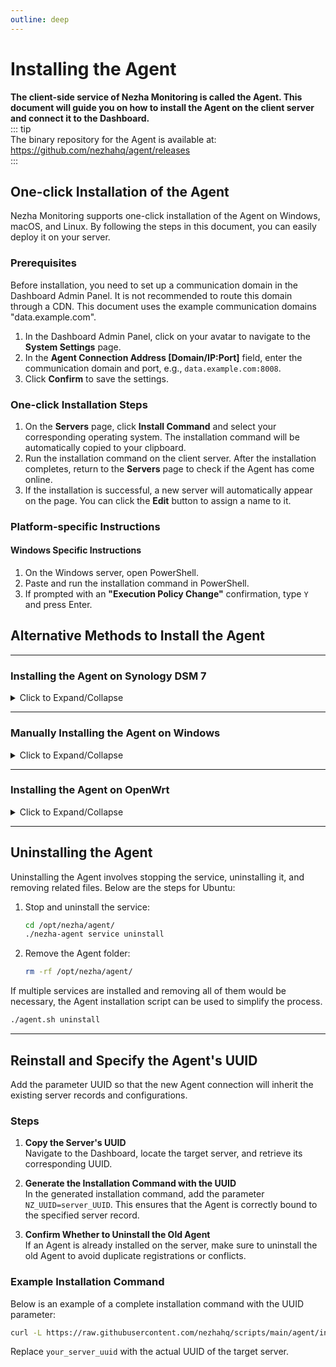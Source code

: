 ```yaml
---
outline: deep
---
```


# Installing the Agent

**The client-side service of Nezha Monitoring is called the Agent. This document will guide you on how to install the Agent on the client server and connect it to the Dashboard.**  
::: tip  
The binary repository for the Agent is available at: <https://github.com/nezhahq/agent/releases>  
:::

## One-click Installation of the Agent

Nezha Monitoring supports one-click installation of the Agent on Windows, macOS, and Linux. By following the steps in this document, you can easily deploy it on your server.

### Prerequisites

Before installation, you need to set up a communication domain in the Dashboard Admin Panel. It is not recommended to route this domain through a CDN. This document uses the example communication domains "data.example.com".

1. In the Dashboard Admin Panel, click on your avatar to navigate to the **System Settings** page.
2. In the **Agent Connection Address [Domain/IP:Port]** field, enter the communication domain and port, e.g., `data.example.com:8008`.
3. Click **Confirm** to save the settings.

### One-click Installation Steps

1. On the **Servers** page, click **Install Command** and select your corresponding operating system. The installation command will be automatically copied to your clipboard.
2. Run the installation command on the client server. After the installation completes, return to the **Servers** page to check if the Agent has come online.
3. If the installation is successful, a new server will automatically appear on the page. You can click the **Edit** button to assign a name to it.

### Platform-specific Instructions

#### Windows Specific Instructions

1. On the Windows server, open PowerShell.
2. Paste and run the installation command in PowerShell.
3. If prompted with an **"Execution Policy Change"** confirmation, type `Y` and press Enter.

## Alternative Methods to Install the Agent

---

### Installing the Agent on Synology DSM 7

<details>
  <summary>Click to Expand/Collapse</summary>

Since Synology NAS devices are based on specific versions of Linux, their shell environments and package managers differ from standard Linux systems, making one-click installation scripts unsupported. Therefore, you need to manually install the Agent by following these steps:

---

#### 1. Preparation

1. **Ensure Administrator Privileges**

   - Log in to the Synology management interface or SSH into the device using an administrator account.

2. **Install Necessary Dependencies**  
   Ensure that your Synology device has `wget`, `unzip`, or `curl` installed.

::: tip  
Alternatively, you can download and extract the Nezha Agent binaries in advance and manually upload them via Synology's DSM File Station, bypassing the need to install dependencies.
:::

---

#### 2. Download the Nezha Agent

1. **Determine the Synology CPU Architecture**  
   Use the following command to identify your device's architecture:

   ```bash
   uname -m
   ```

   Common architecture mappings:

   - `x86_64` corresponds to `amd64`
   - `armv7l` or `aarch64` corresponds to `arm`

2. **Download the Appropriate Nezha Agent Binary**  
   Select the correct download link based on your device's architecture. For example, for `amd64`:

   ```bash
   wget -O nezha-agent.zip https://github.com/nezhahq/agent/releases/latest/download/nezha-agent_linux_amd64.zip
   ```

3. **Extract the Files**  
   Extract the downloaded archive to a specified directory, such as `/opt/nezha`:

   ```bash
   mkdir -p /opt/nezha
   unzip nezha-agent.zip -d /opt/nezha
   ```

4. **Grant Execute Permissions**
   ```bash
   chmod +x /opt/nezha/nezha-agent
   ```

---

#### 3. Create the Configuration File

1. **Create and Edit the Configuration File**  
   In the `/opt/nezha` directory, create a `config.yml` file with the following content:
   ```yaml
   client_secret: your_agent_secret
   debug: false
   disable_auto_update: false
   disable_command_execute: false
   disable_force_update: false
   disable_nat: false
   disable_send_query: false
   gpu: false
   insecure_tls: false
   ip_report_period: 1800
   report_delay: 1
   server: data.example.com:8008
   skip_connection_count: false
   skip_procs_count: false
   temperature: false
   tls: false
   use_gitee_to_upgrade: false
   use_ipv6_country_code: false
   uuid: your_uuid
   ```
   - **Field Descriptions**:
     - `server`: Replace with your Dashboard address and port, e.g., `data.example.com:8008` `1.1.1.1:8008` `"[2606:4700:4700::1111]:8008"`.
     - `client_secret`: Replace with the `agentsecretkey` from the Dashboard's configuration file, typically located at `/opt/nezha/dashboard/data/config.yaml`.
     - `uuid`: Generate a unique identifier for this Agent using the `uuidgen` command:
       ```bash
       uuidgen
       ```
   - **Save the File**: Save the file to `/opt/nezha/config.yml`.

---

#### 4. Create a systemd Service File

1. **Create the Service File**  
   In the `/etc/systemd/system/` directory, create a `nezha-agent.service` file:

   ```bash
   sudo nano /etc/systemd/system/nezha-agent.service
   ```

2. **Add the Following Content**:

   ```ini
   [Unit]
   Description=Nezha Agent
   After=network.target

   [Service]
   Type=simple
   User=root
   Group=root
   ExecStart=/opt/nezha/nezha-agent -c /opt/nezha/config.yml
   Restart=always
   RestartSec=5

   [Install]
   WantedBy=multi-user.target
   ```

3. **Save the File and Reload Service Configuration**:
   ```bash
   sudo systemctl daemon-reload
   ```

---

#### 5. Start the Agent

1. **Start the Service**  
   Use the following command to start the Agent:

   ```bash
   sudo systemctl start nezha-agent
   ```

2. **Enable the Service to Start on Boot**

   ```bash
   sudo systemctl enable nezha-agent
   ```

3. **Check Service Status**  
   Ensure the Agent is running correctly:
   ```bash
   sudo systemctl status nezha-agent
   ```

---

#### 6. Verify Agent Connection

1. Log in to the Dashboard and check if a new device has come online.
2. Ensure the Agent is running smoothly without any error logs.

</details>

---

### Manually Installing the Agent on Windows

<details>
  <summary>Click to Expand/Collapse</summary>

In addition to the one-click script, Windows systems can also install the Agent by downloading the corresponding binary files and manually configuring them. Follow the steps below:

---

#### 1. Preparation

1. **Ensure Administrator Privileges**  
   Log in to the Windows system using an administrator account.

2. **Install Necessary Tools**
   - Ensure you have a decompression tool installed, such as `7-Zip` or `WinRAR`.

---

#### 2. Download the Nezha Agent

1. **Confirm System Architecture**

   - Windows systems are generally `amd64` architecture, so download the corresponding binary.

2. **Download the Nezha Agent Files**

   - Visit the [Nezha Agent Releases](https://github.com/nezhahq/agent/releases) page and download the version suitable for `Windows`, for example:
     ```plaintext
     nezha-agent_windows_amd64.zip
     ```

3. **Extract the Files**
   - Extract the downloaded archive to a designated directory, such as `C:\nezha`.

---

#### 3. Create the Configuration File

1. **Create and Edit the Configuration File**  
   In the extracted directory, create a `config.yml` file with the following content:
   ```yaml
   client_secret: your_agent_secret
   debug: false
   disable_auto_update: false
   disable_command_execute: false
   disable_force_update: false
   disable_nat: false
   disable_send_query: false
   gpu: false
   insecure_tls: false
   ip_report_period: 1800
   report_delay: 1
   server: data.example.com:8008
   skip_connection_count: false
   skip_procs_count: false
   temperature: false
   tls: false
   use_gitee_to_upgrade: false
   use_ipv6_country_code: false
   uuid: your_uuid
   ```
   - **Field Descriptions**:
     - `server`: Replace with your Dashboard address and port, e.g., `data.example.com:8008` `1.1.1.1:8008` `"[2606:4700:4700::1111]:8008"`.
     - `client_secret`: Replace with the `agentsecretkey` from the Dashboard's configuration file, typically located at `/opt/nezha/dashboard/data/config.yaml`.
     - `uuid`: Generate a unique identifier for this Agent using an online tool.
2. **Save the File**  
   Save the file as `config.yml` in the Agent's directory.

---

#### 4. Run the Agent

1. **Run the Agent with Administrator Privileges**  
   Open CMD with administrator rights, navigate to the Agent's directory, and execute the following command:

   ```powershell
   nezha-agent.exe -c config.yml
   ```

2. **Verify the Connection**
   - Log in to the Dashboard and check if a new device has come online.
   - If there are no error messages in the Agent's logs, the installation is successful.

---

#### 5. Configure the Agent to Run as a Service

1. **Install as a Service**

   - Navigate to the Agent's directory in CMD and run:
     ```powershell
     nezha-agent.exe service install
     ```

2. **Start the Service**

   - After successful installation, the Agent will automatically start as a service and will run on system boot.

3. **Uninstall the Service**
   - To uninstall the service, run the following command:
     ```powershell
     nezha-agent.exe service uninstall
     ```

</details>

---

### Installing the Agent on OpenWrt

<details>
  <summary>Click to Expand/Collapse</summary>

OpenWrt is a lightweight Linux distribution. Installing the Nezha Agent on OpenWrt requires manual downloading and configuration. Follow the steps below:

---

#### 1. Preparation

1. **Ensure Administrator Privileges**

   - SSH into the OpenWrt device using the `root` account.

2. **Install Necessary Tools**
   - Update the package list and install required tools:
     ```bash
     opkg update
     opkg install wget unzip
     ```

---

#### 2. Download the Nezha Agent

1. **Determine System Architecture**  
   Use the following command to identify the device's architecture:

   ```bash
   uname -m
   ```

   Common architecture mappings:

   - `x86_64` corresponds to `nezha-agent_linux_amd64.zip`
   - `arm` or `aarch64` corresponds to `nezha-agent_linux_arm.zip`

2. **Download the Appropriate Nezha Agent**  
   Replace `<arch>` with your device's architecture:

   ```bash
   wget -O nezha-agent.zip https://github.com/nezhahq/agent/releases/latest/download/nezha-agent_linux_<arch>.zip
   ```

3. **Extract the Files**  
   Extract the archive to the `/etc/nezha` directory:
   ```bash
   mkdir -p /etc/nezha
   unzip nezha-agent.zip -d /etc/nezha
   ```

---

#### 3. Create the Configuration File

1. **Create the Configuration File**  
   Create and edit the `/etc/nezha/config.yml` file:

   ```bash
   touch /etc/nezha/config.yml
   vi /etc/nezha/config.yml
   ```

   Add the following content:

   ```yaml
   client_secret: your_agent_secret
   debug: false
   disable_auto_update: false
   disable_command_execute: false
   disable_force_update: false
   disable_nat: false
   disable_send_query: false
   gpu: false
   insecure_tls: false
   ip_report_period: 1800
   report_delay: 1
   server: data.example.com:8008
   skip_connection_count: false
   skip_procs_count: false
   temperature: false
   tls: false
   use_gitee_to_upgrade: false
   use_ipv6_country_code: false
   uuid: your_uuid
   ```

   - **Field Descriptions**:
     - `server`: Replace with your Dashboard address and port, e.g., `data.example.com:8008` `1.1.1.1:8008` `"[2606:4700:4700::1111]:8008"`.
     - `client_secret`: Replace with the `agentsecretkey` from the Dashboard's configuration file, typically located at `/opt/nezha/dashboard/data/config.yaml`.
     - `uuid`: Generate a unique identifier for this Agent using an online tool.

2. **Save the Configuration File**  
   Ensure the configuration file is saved at `/etc/nezha/config.yml`.

---

#### 4. Run the Agent

1. **Grant Execute Permissions and Start the Agent**

   ```bash
   chmod +x /etc/nezha/nezha-agent
   /etc/nezha/nezha-agent -c /etc/nezha/config.yml
   ```

2. **Verify Agent Connection**
   - Log in to the Dashboard Admin Panel and check if a new device has come online.
   - Ensure the Agent is running correctly.

---

#### 5. Configure the Agent to Start on Boot

1. **Create a Service Script**  
   Create a service script at `/etc/init.d/nezha-service`:

   ```bash
   vi /etc/init.d/nezha-service
   ```

2. **Add the Following Content**  
   Replace `/etc/nezha/nezha-agent` and `/etc/nezha/config.yml` with the correct paths if different:

   ```bash
   #!/bin/sh /etc/rc.common

   START=99
   USE_PROCD=1

   start_service() {
       procd_open_instance
       procd_set_param command /etc/nezha/nezha-agent -c /etc/nezha/config.yml
       procd_set_param respawn
       procd_close_instance
   }

   stop_service() {
       killall nezha-agent
   }

   restart() {
       stop
       sleep 2
       start
   }
   ```

3. **Grant Execute Permissions**

   ```bash
   chmod +x /etc/init.d/nezha-service
   ```

4. **Enable and Start the Service**

   ```bash
   /etc/init.d/nezha-service enable
   /etc/init.d/nezha-service start
   ```

5. **Verify Service Status**  
   Check if the service is running correctly:
   ```bash
   ps | grep nezha-agent
   ```

---

#### Note

- **Configuration File Path**: Ensure the paths to the configuration files (e.g., `/etc/nezha/config.yml`) are correct in the service scripts.
- **Service Management**: You can manage the service using the following commands:
  - Manually start the service:
    ```bash
    /etc/init.d/nezha-service start
    ```
  - Stop the service:
    ```bash
    /etc/init.d/nezha-service stop
    ```
  - Restart the service:
    ```bash
    /etc/init.d/nezha-service restart
    ```
- **Log Troubleshooting**: If the Agent fails to start correctly, check relevant logs using `logread` to identify issues.
</details>

---

## Uninstalling the Agent

Uninstalling the Agent involves stopping the service, uninstalling it, and removing related files. Below are the steps for Ubuntu:

1. Stop and uninstall the service:

   ```bash
   cd /opt/nezha/agent/
   ./nezha-agent service uninstall
   ```

2. Remove the Agent folder:
   ```bash
   rm -rf /opt/nezha/agent/
   ```

If multiple services are installed and removing all of them would be necessary, the Agent installation script can be used to simplify the process.

```bash
./agent.sh uninstall
```

---

## Reinstall and Specify the Agent's UUID

Add the parameter UUID so that the new Agent connection will inherit the existing server records and configurations.

### Steps

1. **Copy the Server's UUID**  
   Navigate to the Dashboard, locate the target server, and retrieve its corresponding UUID.

2. **Generate the Installation Command with the UUID**  
   In the generated installation command, add the parameter `NZ_UUID=server_UUID`. This ensures that the Agent is correctly bound to the specified server record.

3. **Confirm Whether to Uninstall the Old Agent**  
   If an Agent is already installed on the server, make sure to uninstall the old Agent to avoid duplicate registrations or conflicts.

### Example Installation Command

Below is an example of a complete installation command with the UUID parameter:

```bash
curl -L https://raw.githubusercontent.com/nezhahq/scripts/main/agent/install.sh -o agent.sh && chmod +x agent.sh && env NZ_SERVER=dashboard.example.com:8008 NZ_TLS=false NZ_CLIENT_SECRET=EXAMPLE NZ_UUID=your_server_uuid ./agent.sh
```

Replace `your_server_uuid` with the actual UUID of the target server.
